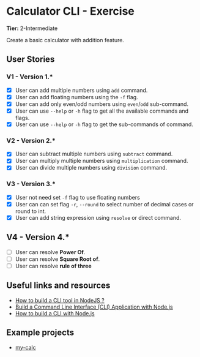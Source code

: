 # Calculator CLI - Exercise

**Tier:** 2-Intermediate

Create a basic calculator with addition feature.

## User Stories

### V1 - Version 1.*
- [x] User can add multiple numbers using `add` command.
- [x] User can add floating numbers using the `-f` flag.
- [x] User can add only even/odd numbers using `even`/`odd` sub-command.
- [x] User can use `--help` or `-h` flag to get all the available commands and flags.
- [x] User can use `--help` or `-h` flag to get the sub-commands of command.

### V2 - Version 2.*
- [x] User can subtract multiple numbers using `subtract` command.
- [x] User can multiply multiple numbers using `multiplication` command.
- [x] User can divide multiple numbers using `division` command.

### V3 - Version 3.*
- [x] User not need set `-f` flag to use floating numbers
- [x] User can can set flag `-r`, `--round` to select number of decimal cases or round to int.
- [x] User can add string expression using `resolve` or direct command.

##  V4 - Version 4.*
- [ ] User can resolve **Power Of**.
- [ ] User can resolve **Square Root of**.
- [ ] User can resolve **rule of three**
## Useful links and resources

- [How to build a CLI tool in NodeJS ?](https://www.freecodecamp.org/news/how-to-build-a-cli-tool-in-nodejs-bc4f67d898ec/)
- [Build a Command Line Interface (CLI) Application with Node.js](https://codeburst.io/build-a-command-line-interface-cli-application-with-node-js-59becec90e28)
- [How to build a CLI with Node.js](https://www.twilio.com/blog/how-to-build-a-cli-with-node-js)

## Example projects

-   [my-calc](https://github.com/schadokar/my-calc)
